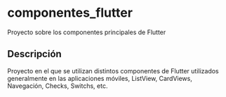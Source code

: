 # componentes_flutter
Proyecto sobre los componentes principales de Flutter

## Descripción

Proyecto en el que se utilizan distintos componentes de Flutter utilizados generalmente en las aplicaciones móviles,
ListView, CardViews, Navegación, Checks, Switchs, etc.

